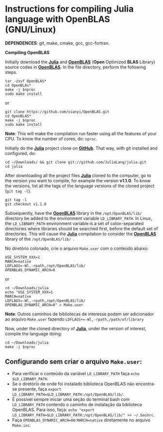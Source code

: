 # Instructions for compiling Julia language with OpenBLAS (GNU/Linux)

**DEPENDENCES**: git, make, cmake, gcc, gcc-fortran.

**Compiling OpenBLAS**

Initially download the [**Julia**](https://julialang.org/) and [**OpenBLAS**](https://www.openblas.net/) (**Open** Optimized **BLAS** Library) source codes in [**OpenBLAS**](https://www.openblas.net/). In the file directory, perform the following steps.
```
tar -zxvf OpenBLAS*
cd OpenBLAs*
make -j $nproc
sudo make install
```
or

```
git clone https://github.com/xianyi/OpenBLAS.git
cd OpenBLAS*
make -j $nproc
sudo make install
```
**Note**: This will make the compilation run faster using all the features of your CPU. To know the number of cores, do: ```nproc```.

Initially do the [**Julia**](https://julialang.org/)  project clone on [**GitHub**](https://github.com/JuliaLang/julia). That way, with git installed and configured, do:

```
cd ~/Downloads/ && git clone git://github.com/JuliaLang/julia.git
cd julia
```

After downloading all the project files [**Julia**](https://julialang.org/) cloned to the computer, go to the version you want to compile, for example the version **v1.1.0**. To know the versions, list all the tags of the language versions of the cloned project (`git tag -l`).

```
git tag -l
git checkout v1.1.0
```

Subsequently, have the [**OpenBLAS**](https://www.openblas.net/) library in the `/opt/OpenBLAS/lib/` directory be added to the environment variable `LD_LIBRARY_PATH`. In Linux, the `LD_LIBRARY_PATH` environment variable is a set of colon-separated directories where libraries should be searched first, before the default set of directories. This will cause the [**Julia**](https://julialang.org/) compilation  to consider the [**OpenBLAS**](https://www.openblas.net/) library of the `/opt/OpenBLAS/lib/ `.

No diretório colonado, crie o arquivo `Make.user` com o conteúdo abaixo:

```
USE_SYSTEM_XXX=1
MARCH=native
LDFLAGS=-Wl,-rpath,/opt/OpenBLAS/lib/
OPENBLAS_DYNAMIC_ARCH=0
```
or

```
cd ~/Downloads/julia
echo "USE_SYSTEM_XXX=1
MARCH=native
LDFLAGS=-Wl,-rpath,/opt/OpenBLAS/lib/
OPENBLAS_DYNAMIC_ARCH=0" > Make.user
```

**Note**: Outros caminhos de bibliotecas de interesse podem ser adicionador ao arquivo `Make.user` fazendo `LDFLAGS+=-Wl,-rpath,/path/of/library`


Now, under the cloned directory of [**Julia**](https://julialang.org/), under the version of interest, compile the language doing:

```
cd ~/Downloads/julia
make -j $nproc
```

## Configurando sem criar o arquivo `Make.user`:

- Para verificar o conteúdo da variável `LD_LIBRARY_PATH` faça `echo $LD_LIBRARY_PATH`.
- Se o diretório de onde foi instalado biblioteca OpenBLAS não encontra-se presente, faça `export LD_LIBRARY_PATH=$LD_LIBRARY_PATH:/opt/OpenBLAS/lib/`.
- É possível sempre iniciar uma seção do terminal bash com `LD_LIBRARY_PATH` contendo o caminho de instalação da biblioteca OpenBLAS. Para isso, faça: `echo "export LD_LIBRARY_PATH=$LD_LIBRARY_PATH:/opt/OpenBLAS/lib/" >> ~/.bashrc`.
- Faça `OPENBLAS_DYNAMIC_ARCH=0`e `MARCH=native` diretamente no arquivo `Make.inc`.


